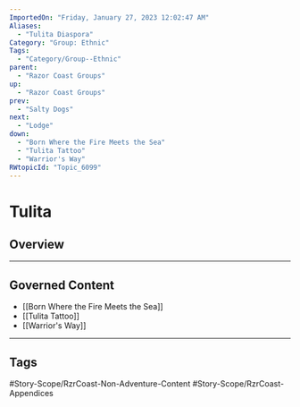 ```yaml
---
ImportedOn: "Friday, January 27, 2023 12:02:47 AM"
Aliases:
  - "Tulita Diaspora"
Category: "Group: Ethnic"
Tags:
  - "Category/Group--Ethnic"
parent:
  - "Razor Coast Groups"
up:
  - "Razor Coast Groups"
prev:
  - "Salty Dogs"
next:
  - "Lodge"
down:
  - "Born Where the Fire Meets the Sea"
  - "Tulita Tattoo"
  - "Warrior's Way"
RWtopicId: "Topic_6099"
---
```

# Tulita
## Overview
---
## Governed Content
- [[Born Where the Fire Meets the Sea]]
- [[Tulita Tattoo]]
- [[Warrior's Way]]


---
## Tags
#Story-Scope/RzrCoast-Non-Adventure-Content #Story-Scope/RzrCoast-Appendices

